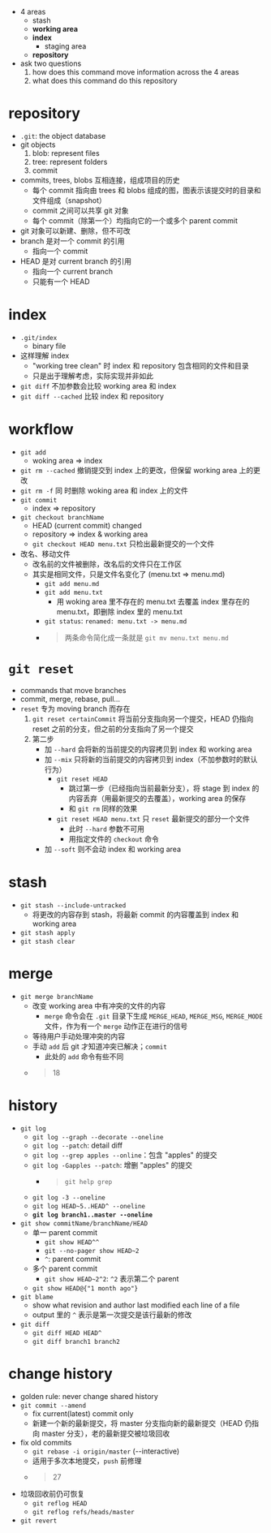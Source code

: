 - 4 areas
    - stash
    - **working area**
    - **index**
        - staging area
    - **repository**
- ask two questions
    1. how does this command move information across the 4 areas
    2. what does this command do this repository
# repository
- `.git`: the object database
- git objects
    1. blob: represent files
    2. tree: represent folders
    3. commit
- commits, trees, blobs 互相连接，组成项目的历史
    - 每个 commit 指向由 trees 和 blobs 组成的图，图表示该提交时的目录和文件组成（snapshot）
    - commit 之间可以共享 git 对象
    - 每个 commit（除第一个）均指向它的一个或多个 parent commit
- git 对象可以新建、删除，但不可改
- branch 是对一个 commit 的引用
    - 指向一个 commit
- HEAD 是对 current branch 的引用
    - 指向一个 current branch
    - 只能有一个 HEAD
# index
- `.git/index`
    - binary file
- 这样理解 index
    - "working tree clean" 时 index 和 repository 包含相同的文件和目录
    - 只是出于理解考虑，实际实现并非如此
- `git diff` 不加参数会比较 working area 和 index
- `git diff --cached` 比较 index 和 repository
# workflow
- `git add`
    - woking area => index
- `git rm --cached` 撤销提交到 index 上的更改，但保留 working area 上的更改
- `git rm -f` 同 时删除 woking area 和 index 上的文件
- `git commit`
    - index => repository
- `git checkout branchName`
    - HEAD (current commit) changed
    - repository => index & working area
    - `git checkout HEAD menu.txt` 只检出最新提交的一个文件
- 改名、移动文件
    - 改名前的文件被删除，改名后的文件只在工作区
    - 其实是相同文件，只是文件名变化了 (menu.txt => menu.md)
        - `git add menu.md`
        - `git add menu.txt`
            - 用 woking area 里不存在的 menu.txt 去覆盖 index 里存在的 menu.txt，即删除 index 里的 menu.txt
        - `git status`: `renamed: menu.txt -> menu.md`
        - > 两条命令简化成一条就是 `git mv menu.txt menu.md`
# `git reset`
- commands that move branches
- commit, merge, rebase, pull...
- `reset` 专为 moving branch 而存在
    1. `git reset certainCommit` 将当前分支指向另一个提交，HEAD 仍指向 reset 之前的分支，但之前的分支指向了另一个提交
    2. 第二步
        - 加 `--hard` 会将新的当前提交的内容拷贝到 index 和 working area
        - 加 `--mix` 只将新的当前提交的内容拷贝到 index（不加参数时的默认行为）
            - `git reset HEAD`
                - 跳过第一步（已经指向当前最新分支），将 stage 到 index 的内容丢弃（用最新提交的去覆盖），working area 的保存
                - 和 `git rm` 同样的效果
            - `git reset HEAD menu.txt` 只 `reset` 最新提交的部分一个文件
                - 此时 `--hard` 参数不可用
                - 用指定文件的 `checkout` 命令
        - 加 `--soft` 则不会动 index 和 working area
# stash
- `git stash --include-untracked`
    - 将更改的内容存到 stash，将最新 commit 的内容覆盖到 index 和 working area
- `git stash apply`
- `git stash clear`
# merge
- `git merge branchName`
    - 改变 working area 中有冲突的文件的内容
        - `merge` 命令会在 `.git` 目录下生成 `MERGE_HEAD`, `MERGE_MSG`, `MERGE_MODE` 文件，作为有一个 `merge` 动作正在进行的信号
    - 等待用户手动处理冲突的内容
    - 手动 `add` 后 git 才知道冲突已解决；`commit`
        - 此处的 `add` 命令有些不同
    - > 18
# history
- `git log`
    - `git log --graph --decorate --oneline`
    - `git log --patch`: detail diff
    - `git log --grep apples --online`：包含 "apples" 的提交
    - `git log -Gapples --patch`: 增删 "apples" 的提交
        - > `git help grep`
    - `git log -3 --oneline`
    - `git log HEAD~5..HEAD^ --oneline`
    - **`git log branch1..master --oneline`**
- `git show commitName/branchName/HEAD`
    - 单一 parent commit
        - `git show HEAD^^`
        - `git --no-pager show HEAD~2`
        - `^`: parent commit
    - 多个 parent commit
        - `git show HEAD~2^2`: `^2` 表示第二个 parent
    - `git show HEAD@{"1 month ago"}`
- `git blame`
    - show what revision and author last modified each line of a file
    - output 里的 `^` 表示是第一次提交是该行最新的修改
- `git diff`
    - `git diff HEAD HEAD^`
    - `git diff branch1 branch2`
# change history
- golden rule: never change shared history
- `git commit --amend`
    - fix current(latest) commit only
    - 新建一个新的最新提交，将 master 分支指向新的最新提交（HEAD 仍指向 master 分支），老的最新提交被垃圾回收
- fix old commits
    - `git rebase -i origin/master` (--interactive)
    - 适用于多次本地提交，`push` 前修理
    - > 27
- 垃圾回收前仍可恢复
    - `git reflog HEAD`
    - `git reflog refs/heads/master`
- `git revert`
